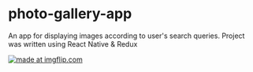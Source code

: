 # photo-gallery-app
An app for displaying images according to user's search queries. Project was written using React Native &amp; Redux


<a href="https://imgflip.com/gif/2zyho0"><img src="https://i.imgflip.com/2zyho0.gif" title="made at imgflip.com"/></a>
